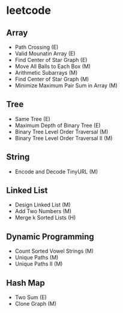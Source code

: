 # leetcode

## Array
 - Path Crossing (E)
 - Valid Mounatin Array (E)
 - Find Center of Star Graph (E)
 - Move All Balls to Each Box (M)
 - Arithmetic Subarrays (M)
 - Find Center of Star Graph (M)
 - Minimize Maximum Pair Sum in Array (M)

## Tree
 - Same Tree (E)
 - Maximum Depth of Binary Tree (E)
 - Binary Tree Level Order Traversal (M)
 - Binary Tree Level Order Traversal II (M)

## String
 - Encode and Decode TinyURL (M)
 
## Linked List
 - Design Linked List (M)
 - Add Two Numbers (M)
 - Merge k Sorted Lists (H)

## Dynamic Programming
 - Count Sorted Vowel Strings (M)
 - Unique Paths (M)
 - Unique Paths II (M)

## Hash Map
 - Two Sum (E)
 - Clone Graph (M)
 
